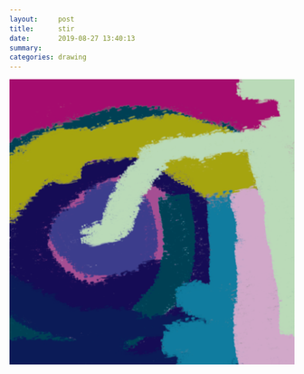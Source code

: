 ```yaml
---
layout:     post
title:      stir
date:       2019-08-27 13:40:13
summary:    
categories: drawing
---
```

![stir](/images/diary/stir.png ".")
